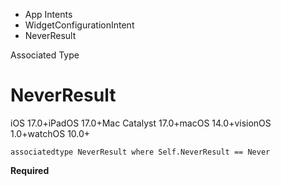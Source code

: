 

- App Intents
- WidgetConfigurationIntent
-  NeverResult 

Associated Type

# NeverResult

iOS 17.0+iPadOS 17.0+Mac Catalyst 17.0+macOS 14.0+visionOS 1.0+watchOS 10.0+

``` source
associatedtype NeverResult where Self.NeverResult == Never
```

**Required**

